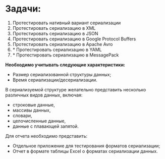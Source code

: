 # Задачи:
1. Протестировать нативный вариант сериализации
2. Протестировать сериализацию в XML
3. Протестировать сериализацию в JSON
4. Протестировать сериализацию в Google Protocol Buffers
6. Протестировать сериализацию в Apache Avro
7. \* Протестировать сериализацию в YAML
8. \* Протестировать сериализацию в MessagePack

**Необходимо учитывать следующие характеристики:**
* Размер сериализованной структуры данных;
* Время сериализации/десериализации.

В сериализуемой структуре желательно представить несколько различных видов данных, включая:

* строковые данные,
* массивы данных,
* словари,
* целочисленные данные,
* данные с плавающей запятой.

Для отчета необходимо представить:

* Отдельное приложение для тестирования форматов сериализации;
* Отчет в формате таблицы Excel о форматах сериализации данных.

 

